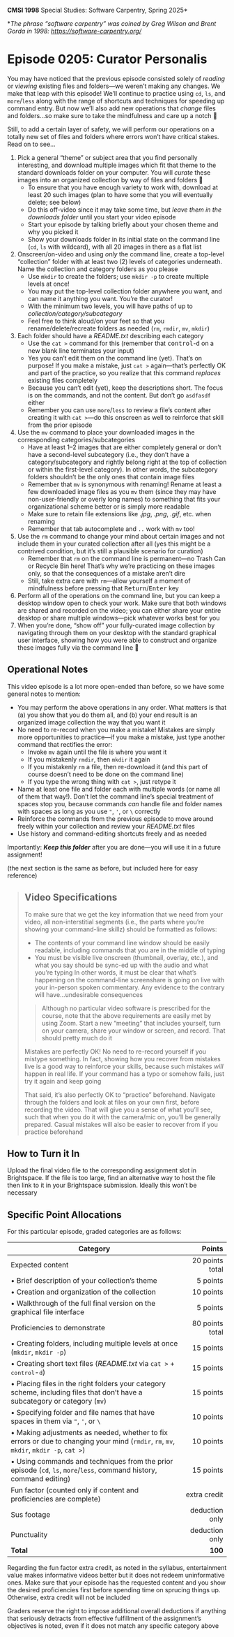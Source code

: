 **CMSI 1998** Special Studies: Software Carpentry, Spring 2025*

*_The phrase “software carpentry” was coined by Greg Wilson and Brent Gorda in 1998:
https://software-carpentry.org/_

# Episode 0205: Curator Personalis
You may have noticed that the previous episode consisted solely of _reading_ or _viewing_ existing files and folders—we weren’t making any changes. We make that leap with this episode! We’ll continue to practice using `cd`, `ls`, and `more`/`less` along with the range of shortcuts and techniques for speeding up command entry. But now we’ll also add new operations that _change_ files and folders…so make sure to take the mindfulness and care up a notch 👀

Still, to add a certain layer of safety, we will perform our operations on a totally new set of files and folders where errors won’t have critical stakes. Read on to see…

1. Pick a general “theme” or subject area that you find personally interesting, and download multiple images which fit that theme to the standard downloads folder on your computer. You will _curate_ these images into an organized collection by way of files and folders 🧐
    * To ensure that you have enough variety to work with, download at least 20 such images (plan to have some that you will eventually delete; see below)
    * Do this off-video since it may take some time, but _leave them in the downloads folder_ until you start your video episode
    * Start your episode by talking briefly about your chosen theme and why you picked it
    * Show your downloads folder in its initial state on the command line (`cd`, `ls` with wildcard), with all 20 images in there as a flat list
2. Onscreen/on-video and using _only_ the command line, create a top-level “collection” folder with at least two (2) levels of categories underneath. Name the collection and category folders as you please
    * Use `mkdir` to create the folders; use `mkdir -p` to create multiple levels at once!
    * You may put the top-level collection folder anywhere you want, and can name it anything you want. You’re the curator!
    * With the minimum two levels, you will have paths of up to _collection/category/subcategory_
    * Feel free to think aloud/on your feet so that you rename/delete/recreate folders as needed (`rm`, `rmdir`, `mv`, `mkdir`)
3. Each folder should have a _README.txt_ describing each category
    * Use the `cat >` command for this (remember that <kbd>control</kbd>-<kbd>d</kbd> on a new blank line terminates your input)
    * Yes you can’t edit them on the command line (yet). That’s on purpose! If you make a mistake, just `cat >` again—that’s perfectly OK and part of the practice, so you realize that this command _replaces_ existing files completely
    * Because you can’t edit (yet), keep the descriptions short. The focus is on the commands, and not the content. But don’t go `asdfasdf` either
    * Remember you can use `more`/`less` to review a file’s content after creating it with `cat >`—do this onscreen as well to reinforce that skill from the prior episode
4. Use the `mv` command to place your downloaded images in the corresponding categories/subcategories
    * Have at least 1–2 images that are either completely general or don’t have a second-level subcategory (i.e., they don’t have a category/subcategory and rightly belong right at the top of collection or within the first-level category). In other words, the subcategory folders shouldn’t be the only ones that contain image files
    * Remember that `mv` is synonymous with renaming! Rename at least a few downloaded image files as you `mv` them (since they may have non-user-friendly or overly long names) to something that fits your organizational scheme better or is simply more readable
    * Make sure to retain file extensions like _.jpg_, _.png_, _.gif_, etc. when renaming
    * Remember that tab autocomplete and `..` work with `mv` too!
5. Use the `rm` command to change your mind about certain images and not include them in your curated collection after all (yes this might be a contrived condition, but it’s still a plausible scenario for curation)
    * Remember that `rm` on the command line is permanent—no Trash Can or Recycle Bin here! That’s why we’re practicing on these images only, so that the consequences of a mistake aren’t dire
    * Still, take extra care with `rm`—allow yourself a moment of mindfulness before pressing that <kbd>Return</kbd>/<kbd>Enter</kbd> key
6. Perform all of the operations on the command line, but you can keep a desktop window open to check your work. Make sure that both windows are shared and recorded on the video; you can either share your entire desktop or share multiple windows—pick whatever works best for you
7. When you’re done, “show off” your fully-curated image collection by navigating through them on your desktop with the standard graphical user interface, showing how you were able to construct and organize these images fully via the command line 🤩

## Operational Notes
This video episode is a lot more open-ended than before, so we have some general notes to mention:
* You may perform the above operations in any order. What matters is that (a) you show that you do them all, and (b) your end result is an organized image collection the way that you want it
* No need to re-record when you make a mistake! Mistakes are simply more opportunities to practice—if you make a mistake, just type another command that rectifies the error:
  * Invoke `mv` again until the file is where you want it
  * If you mistakenly `rmdir`, then `mkdir` it again
  * If you mistakenly `rm` a file, then re-download it (and this part of course doesn’t need to be done on the command line)
  * If you type the wrong thing with `cat >`, just retype it
* Name at least one file and folder each with multiple words (or name all of them that way!). Don’t let the command line’s special treatment of spaces stop you, because commands _can_ handle file and folder names with spaces as long as you use `"`, `'`, or `\` correctly
* Reinforce the commands from the previous episode to move around freely within your collection and review your _README.txt_ files
* Use history and command-editing shortcuts freely and as needed

Importantly: _**Keep this folder**_ after you are done—you will use it in a future assignment!

(the next section is the same as before, but included here for easy reference)

> ## Video Specifications
> To make sure that we get the key information that we need from your video, all non-interstitial segments (i.e., the parts where you’re showing your command-line skillz) should be formatted as follows:
> * The contents of your command line window should be easily readable, including commands that you are in the middle of typing
> * You must be visible live onscreen (thumbnail, overlay, etc.), and what you say should be sync-ed up with the audio and what you’re typing
> In other words, it must be clear that what’s happening on the command-line screenshare is going on live with your in-person spoken commentary. Any evidence to the contrary will have…undesirable consequences
>
> > Although no particular video software is prescribed for the course, note that the above requirements are easily met by using Zoom. Start a new “meeting” that includes yourself, turn on your camera, share your window or screen, and record. That should pretty much do it
>
> Mistakes are perfectly OK! No need to re-record yourself if you mistype something. In fact, showing how you recover from mistakes live is a good way to reinforce your skills, because such mistakes _will_ happen in real life. If your command has a typo or somehow fails, just try it again and keep going
>
> That said, it’s also perfectly OK to “practice” beforehand. Navigate through the folders and look at files on your own first, before recording the video. That will give you a sense of what you’ll see, such that when you do it with the camera/mic on, you’ll be generally prepared. Casual mistakes will also be easier to recover from if you practice beforehand

## How to Turn it In
Upload the final video file to the corresponding assignment slot in Brightspace. If the file is too large, find an alternative way to host the file then link to it in your Brightspace submission. Ideally this won’t be necessary

## Specific Point Allocations
For this particular episode, graded categories are as follows:

| Category | Points |
| -------- | -----: |
| Expected content | 20 points total |
| • Brief description of your collection’s theme | 5 points |
| • Creation and organization of the collection | 10 points |
| • Walkthrough of the full final version on the graphical file interface | 5 points |
| Proficiencies to demonstrate | 80 points total |
| • Creating folders, including multiple levels at once (`mkdir`, `mkdir -p`) | 15 points |
| • Creating short text files (_README.txt_ via `cat >` + <kbd>control</kbd>-<kbd>d</kbd>) | 15 points |
| • Placing files in the right folders your category scheme, including files that don’t have a subcategory or category (`mv`) | 15 points |
| • Specifying folder and file names that have spaces in them via `"`, `'`, or `\` | 10 points |
| • Making adjustments as needed, whether to fix errors or due to changing your mind (`rmdir`, `rm`, `mv`, `mkdir`, `mkdir -p`, `cat >`) | 10 points |
| • Using commands and techniques from the prior episode (`cd`, `ls`, `more`/`less`, command history, command editing) | 15 points |
| Fun factor (counted only if content and proficiencies are complete) | extra credit |
| Sus footage | deduction only |
| Punctuality | deduction only |
| **Total** | **100** |

Regarding the fun factor extra credit, as noted in the syllabus, entertainment value makes informative videos better but it does not redeem uninformative ones. Make sure that your episode has the requested content and you show the desired proficiencies first before spending time on sprucing things up. Otherwise, extra credit will not be included

Graders reserve the right to impose additional overall deductions if anything that seriously detracts from effective fulfillment of the assignment’s objectives is noted, even if it does not match any specific category above
